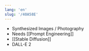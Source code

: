 ```yaml
---
lang: 'en'
slug: '/40A58E'
---
```


- Synthesized Images / Photography
- Needs [[Prompt Engineering]]
- [[Stable Diffusion]]
- DALL-E 2
